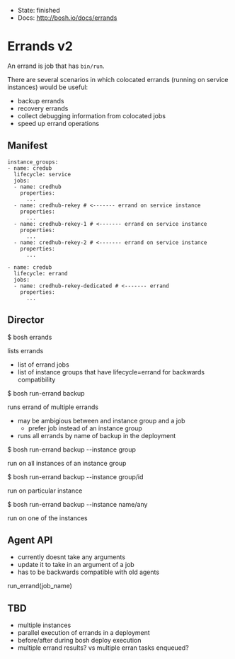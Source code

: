 - State: finished
- Docs: http://bosh.io/docs/errands

# Errands v2

An errand is job that has `bin/run`.

There are several scenarios in which colocated errands (running on service instances) would be useful:

- backup errands
- recovery errands
- collect debugging information from colocated jobs
- speed up errand operations

## Manifest

```
instance_groups:
- name: credub
  lifecycle: service
  jobs:
  - name: credhub
    properties:
      ...
  - name: credhub-rekey # <------- errand on service instance
    properties:
      ...
  - name: credhub-rekey-1 # <------- errand on service instance
    properties:
      ...
  - name: credhub-rekey-2 # <------- errand on service instance
    properties:
      ...

- name: credub
  lifecycle: errand
  jobs:
  - name: credhub-rekey-dedicated # <------- errand
    properties:
      ...
```

## Director

$ bosh errands

lists errands

- list of errand jobs
- list of instance groups that have lifecycle=errand for backwards compatibility

$ bosh run-errand backup

runs errand of multiple errands

- may be ambigious between and instance group and a job
  - prefer job instead of an instance group
- runs all errands by name of backup in the deployment

$ bosh run-errand backup --instance group

run on all instances of an instance group

$ bosh run-errand backup --instance group/id

run on particular instance

$ bosh run-errand backup --instance name/any

run on one of the instances

## Agent API

- currently doesnt take any arguments
- update it to take in an argument of a job
- has to be backwards compatible with old agents

run_errand(job_name)

## TBD

- multiple instances
- parallel execution of errands in a deployment
- before/after during bosh deploy execution
- multiple errand results? vs multiple erran tasks enqueued?
